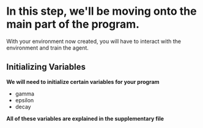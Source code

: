 # In this step, we'll be moving onto the main part of the program.

With your environment now created, you will have to interact with the environment and train the agent.

## Initializing Variables
**We will need to initialize certain variables for your program**
- gamma
- epsilon
- decay

**All of these variables are explained in the supplementary file**
